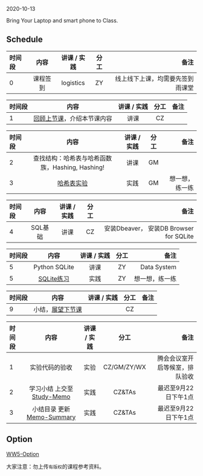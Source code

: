 2020-10-13

Bring Your Laptop and smart phone  to Class. 

## Schedule

|时间段   |  内容    | 讲课 / 实践     |  分工  |  备注       |
| :---    |   :----:    |   :----:    |    :----:    | ---: |
|   0     |  课程签到     |  logistics   |     ZY     |   线上线下上课，均需要先签到雨课堂     |

|时间段   |  内容    | 讲课 / 实践     |  分工  |  备注       |
| :---     |   :----:    |   :----:    |    :----:    | ---: |
|   1      |  [回顾上节课](../WW4/WW4-Plan.md)，介绍本节课内容     |  讲课    |     CZ     |         |


|时间段 |  内容  | 讲课 / 实践 |  分工  |备注  |
| :--- | :----: | :----: | :----:  |  ---: |
|   2  |  查找结构：哈希表与哈希函数族，Hashing, Hashing!  |  讲课    |     GM     |
|   3  |  [哈希表实验](../../../Computing/Algorithm/cs161-2018/Lecture8_hashing.ipynb)   |  实践    |     GM     |    想一想，练一练       |


|时间段    |  内容    | 讲课 / 实践     |  分工  |  备注       |
| :---     |   :----:    |   :----:    |    :----:    | ---: |
|    4    |  SQL基础  |   讲课    |     CZ     |   安装Dbeaver， 安装DB Browser for SQLite      |


|时间段   |  内容    | 讲课 / 实践     |  分工  |  备注       |
| :---     |   :----:    |   :----:    |    :----:    | ---: |
|   5      |  Python SQLite   |   讲课    |     ZY     |   Data System      |
|   5      |  [SQLite练习](../../../Computing/DataSystem/sql.ipynb) | 实践 | ZY | 想一想，练一练 |


| 时间段   |  内容    | 讲课 / 实践     |  分工  |  备注       |
| :---     |   :----:    |   :----:    |    :----:    | ---: |
|    9     |  小结，[展望下节课](../WW6/WW6-Plan.md)    |        |     CZ     |         |


| 时间段   |  内容    | 讲课 / 实践     |  分工  | 备注       |
| :---     |   :----:    |   :----:    |    :----:    |       ---: |
|   1      | 实验代码的验收     |  实验   |     CZ/GM/ZY/WX     |    腾会会议室开启等候室，排队验收     |
|   2      | 学习小结 上交至[Study-Memo](../../Memos/Study-Memo)    |  实践    |     CZ&TAs     |   最迟至9月22日下午1点      |
|   3      | 小结目录 更新 [Memo-Summary](../../Memos/Memo-Summary)  |  实践    |     CZ&TAs     |   最迟至9月22日下午1点      |

## Option

[WW5-Option](WW5-Option.md)


大家注意：勿上传``有版权``的课程参考资料。
